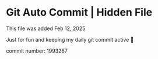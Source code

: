 # Git Auto Commit | Hidden File

This file was added Feb 12, 2025

Just for fun and keeping my daily git commit active 🤪

commit number: 1993267
